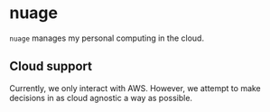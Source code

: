 # nuage

`nuage` manages my personal computing in the cloud.

## Cloud support

Currently, we only interact with AWS. However, we attempt to make decisions in
as cloud agnostic a way as possible.
